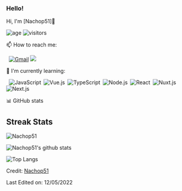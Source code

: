### Hello!
Hi, I'm [Nachop51]👋

![age](https://img.shields.io/badge/age-19-blue)
![visitors](https://visitor-badge.herokuapp.com/badge?page_id=Nachop51.github.profile)

📫 How to reach me:

&ensp;[![Gmail](https://img.shields.io/badge/-Gmail-C71610?style=flat-square&logo=Gmail&logoColor=FFFFFF)](mailto:nachoperalta0@gmail.com)
[<img src="https://img.shields.io/badge/linkedin-%2312100E.svg?&style=for-the-badge&logo=linkedin&logoColor=white&color=black" />](https://www.linkedin.com/in/ignacio-peralta-576a72226/)

🌱 I'm currently learning:

&ensp;![JavaScript](https://img.shields.io/badge/-JavaScript-000000?style=flat-square&logo=JavaScript)&ensp;![Vue.js](https://img.shields.io/badge/-Vue.js-34495E?style=flat-square&logo=Vue.js)&ensp;![TypeScript](https://img.shields.io/badge/-TypeScript-007ACC?style=flat-square&logo=TypeScript)&ensp;![Node.js](https://img.shields.io/badge/-Node.js-303030?style=flat-square&logo=Node.js)&ensp;![React](https://img.shields.io/badge/-React-000000?style=flat-square&logo=React)&ensp;![Nuxt.js](https://img.shields.io/badge/-Nuxt.js-34495E?style=flat-square&logo=Nuxt.js)&ensp;![Next.js](https://img.shields.io/badge/-Next.js-000000?style=flat-square&logo=Next.js)

:bar_chart: GitHub stats

## Streak Stats
<img src="https://github-readme-streak-stats.herokuapp.com/?user=Nachop51&theme=algolia" alt="Nachop51"  />

![Nachop51's github stats](https://github-readme-stats.vercel.app/api?username=Nachop51&show_icons=true&title_color=19F9D8&icon_color=19F9D8&bg_color=002B36&text_color=FFFFFF)

![Top Langs](https://github-readme-stats.vercel.app/api/top-langs/?username=Nachop51&layout=compact&title_color=19F9D8&icon_color=19F9D8&bg_color=002B36&text_color=FFFFFF)

Credit: [Nachop51](https://github.com/Nachop51)

Last Edited on: 12/05/2022
